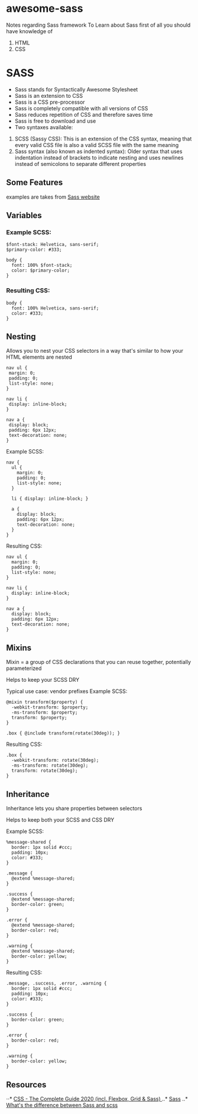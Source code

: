 # awesome-sass
Notes regarding Sass framework
To Learn about Sass first of all you should have knowledge of 
1. HTML
2. CSS

# SASS
* Sass stands for Syntactically Awesome Stylesheet
* Sass is an extension to CSS
* Sass is a CSS pre-processor
* Sass is completely compatible with all versions of CSS
* Sass reduces repetition of CSS and therefore saves time
* Sass is free to download and use
* Two syntaxes available:
1. SCSS (Sassy CSS): This is an extension of the CSS syntax, meaning that every valid CSS file is also a valid SCSS file with the same meaning
2. Sass syntax (also known as indented syntax): Older syntax that uses indentation instead of brackets to indicate nesting and uses newlines instead of semicolons to separate different properties

## Some Features
examples are takes from [Sass website](https://sass-lang.com)

## Variables
### Example SCSS:
```
$font-stack: Helvetica, sans-serif;
$primary-color: #333;

body {
  font: 100% $font-stack;
  color: $primary-color;
}
```
### Resulting CSS:
```
body {
  font: 100% Helvetica, sans-serif;
  color: #333;
}
```
## Nesting
 Allows you to nest your CSS selectors in a way that's similar to how your HTML elements are nested
 ```
nav ul {
  margin: 0;
  padding: 0;
  list-style: none;
}

nav li {
  display: inline-block;
}

nav a {
  display: block;
  padding: 6px 12px;
  text-decoration: none;
}
```
Example SCSS:
```
nav {
  ul {
    margin: 0;
    padding: 0;
    list-style: none;
  }

  li { display: inline-block; }

  a {
    display: block;
    padding: 6px 12px;
    text-decoration: none;
  }
}
```
Resulting CSS:
```
nav ul {
  margin: 0;
  padding: 0;
  list-style: none;
}

nav li {
  display: inline-block;
}

nav a {
  display: block;
  padding: 6px 12px;
  text-decoration: none;
}
```
## Mixins
Mixin = a group of CSS declarations that you can reuse together, potentially parameterized

Helps to keep your SCSS DRY

Typical use case: vendor prefixes
Example SCSS:
```
@mixin transform($property) {
  -webkit-transform: $property;
  -ms-transform: $property;
  transform: $property;
}

.box { @include transform(rotate(30deg)); }
````
Resulting CSS:
```
.box {
  -webkit-transform: rotate(30deg);
  -ms-transform: rotate(30deg);
  transform: rotate(30deg);
}
```
## Inheritance
Inheritance lets you share properties between selectors

Helps to keep both your SCSS and CSS DRY

Example SCSS:
```
%message-shared {
  border: 1px solid #ccc;
  padding: 10px;
  color: #333;
}

.message {
  @extend %message-shared;
}

.success {
  @extend %message-shared;
  border-color: green;
}

.error {
  @extend %message-shared;
  border-color: red;
}

.warning {
  @extend %message-shared;
  border-color: yellow;
}
```
Resulting CSS:
```
.message, .success, .error, .warning {
  border: 1px solid #ccc;
  padding: 10px;
  color: #333;
}

.success {
  border-color: green;
}

.error {
  border-color: red;
}

.warning {
  border-color: yellow;
}
```
## Resources
⋅⋅* [CSS - The Complete Guide 2020 (incl. Flexbox, Grid & Sass) ](https://www.udemy.com/course/css-the-complete-guide-incl-flexbox-grid-sass/)
..* [Sass](https://sass-lang.com)
..* [What's the difference between Sass and scss](https://stackoverflow.com/questions/5654447/whats-the-difference-between-scss-and-sass)






















